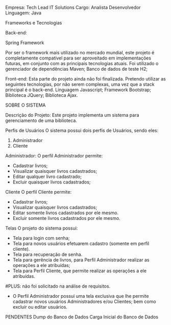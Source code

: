 Empresa: Tech Lead IT Solutions
Cargo: Analista Desenvolvedor
Linguagem: Java

Frameworks e Tecnologias

Back-end:

Spring Framework

Por ser o framework mais utilizado no mercado mundial, 
este projeto é completamente compatível para ser aproveitado
em implementações futuras, em conjunto com as principais
tecnologias atuais.
Foi utilizado o gerenciador de dependências Maven;
Banco de dados de teste H2;

Front-end:
Esta parte do projeto ainda não foi finalizada.
Pretendo utilizar as seguintes tecnologias,
por não serem complexas, uma vez que a stack principal é o back-end.
Linguagem Javascript;
Framework Bootstrap;
Biblioteca JQuery;
Biblioteca Ajax.


SOBRE O SISTEMA

Descrição do Projeto:
Este projeto implementa um sistema para gerenciamento de uma biblioteca.

Perfis de Usuários
O sistema possui dois perfis de Usuários, sendo eles: 
1. Administrador
2. Cliente

Administrador:
O perfil Administrador permite:
- Cadastrar livros;
- Visualizar quaisquer livros cadastrados;
- Editar qualquer livro cadastrado;
- Excluir quaisquer livros cadastrados;

Cliente
O perfil Cliente permite:
- Cadastrar livros;
- Visualizar quaisquer livros cadastrados;
- Editar somente livros cadastrados por ele mesmo.
- Excluir somente livros cadastrados por ele mesmo.

Telas
O projeto do sistema possui:
- Tela para login com senha;
- Tela para novos usuários efetuarem cadastro (somente em perfil cliente).
- Tela para recuperação de senha.
- Tela para gerência de livros, para Perfil Administrador realizar as operações a ele atribuídas;
- Tela para Perfil Cliente, que permite realizar as operações a ele atribuídas.

#PLUS:  não foi solicitado na análise de requisitos.
- O Perfil Administrador possui uma tela exclusiva que lhe permite cadastrar novos usuários Administradores e/ou Clientes; bem como excluir ou editar usuários.


PENDENTES
Dump do Banco de Dados
Carga Inicial do Banco de Dados
